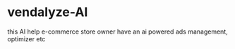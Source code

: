 # vendalyze-AI
this AI help e-commerce store owner have an ai powered ads management, optimizer  etc 
